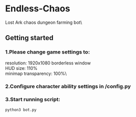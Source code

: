 # Endless-Chaos
Lost Ark chaos dungeon farming bot\

## Getting started

### 1.Please change game settings to: 
resolution: 1920x1080 borderless window\
HUD size: 110%\
minimap transparency: 100%\

### 2.Configure character ability settings in /config.py

### 3.Start running script:
```
python3 bot.py
```

